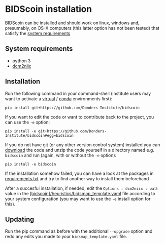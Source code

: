 # BIDScoin installation

BIDScoin can be installed and should work on linux, windows and, presumably, on OS-X computers (this latter option has not been tested) that satisfy the [system requirements](#system-requirements)

## System requirements
- python 3
- [dcm2niix](https://github.com/rordenlab/dcm2niix)

## Installation
Run the following command in your command-shell (institute users may want to activate a [virtual](https://docs.python.org/3.6/tutorial/venv.html) / [conda](https://conda.io/docs/user-guide/tasks/manage-environments.html) environments first):

    pip install git+https://github.com/Donders-Institute/bidscoin

If you want to edit the code or want to contribute back to the project, you can use the `-e` option:

    pip install -e git+https://github.com/Donders-Institute/bidscoin#egg=bidscoin
    
If you do not have git (or any other version control system) installed you can [download](https://github.com/Donders-Institute/bidscoin) the code and unzip the code yourself in a directory named e.g. `bidscoin` and run (again, with or without the `-e` option):

    pip install -e bidscoin

If the installation somehow failed, you can have a look at the packages in [requirements.txt](../requirements.txt) and try to find another way to install them beforehand

After a succesful installation, if needed, edit the `Options : dcm2niix : path` value in the [[bidscoin]/heuristics/bidsmap_template.yaml](../heuristics/bidsmap_template.yaml) file according to your system configuration (you may want to use the `-e` install option for this).

## Updating
Run the pip command as before with the additional `--upgrade` option and redo any edits you made to your `bidsmap_template.yaml` file.
